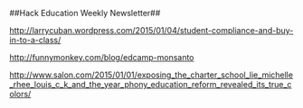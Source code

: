 ##Hack Education Weekly Newsletter##

http://larrycuban.wordpress.com/2015/01/04/student-compliance-and-buy-in-to-a-class/

http://funnymonkey.com/blog/edcamp-monsanto

http://www.salon.com/2015/01/01/exposing_the_charter_school_lie_michelle_rhee_louis_c_k_and_the_year_phony_education_reform_revealed_its_true_colors/
